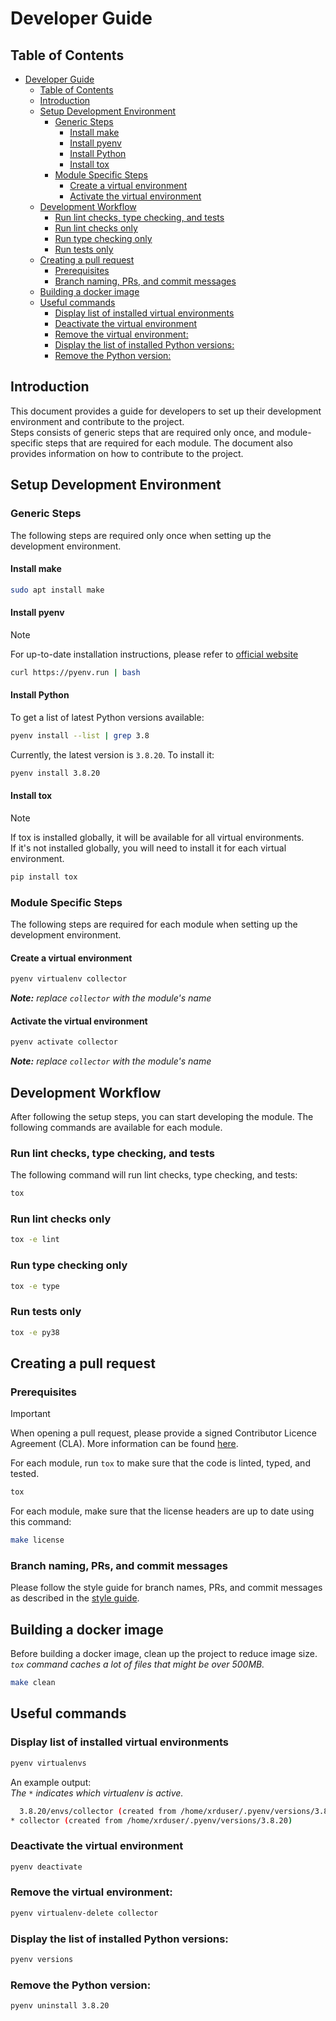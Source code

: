# Developer Guide

## Table of Contents

- [Developer Guide](#developer-guide)
  - [Table of Contents](#table-of-contents)
  - [Introduction](#introduction)
  - [Setup Development Environment](#setup-development-environment)
    - [Generic Steps](#generic-steps)
      - [Install make](#install-make)
      - [Install pyenv](#install-pyenv)
      - [Install Python](#install-python)
      - [Install tox](#install-tox)
    - [Module Specific Steps](#module-specific-steps)
      - [Create a virtual environment](#create-a-virtual-environment)
      - [Activate the virtual environment](#activate-the-virtual-environment)
  - [Development Workflow](#development-workflow)
    - [Run lint checks, type checking, and tests](#run-lint-checks-type-checking-and-tests)
    - [Run lint checks only](#run-lint-checks-only)
    - [Run type checking only](#run-type-checking-only)
    - [Run tests only](#run-tests-only)
  - [Creating a pull request](#creating-a-pull-request)
    - [Prerequisites](#prerequisites)
    - [Branch naming, PRs, and commit messages](#branch-naming-prs-and-commit-messages)
  - [Building a docker image](#building-a-docker-image)
  - [Useful commands](#useful-commands)
    - [Display list of installed virtual environments](#display-list-of-installed-virtual-environments)
    - [Deactivate the virtual environment](#deactivate-the-virtual-environment)
    - [Remove the virtual environment:](#remove-the-virtual-environment)
    - [Display the list of installed Python versions:](#display-the-list-of-installed-python-versions)
    - [Remove the Python version:](#remove-the-python-version)

## Introduction

This document provides a guide for developers to set up their development environment and contribute to the project.  
Steps consists of generic steps that are required only once, 
and module-specific steps that are required for each module.
The document also provides information on how to contribute to the project.

## Setup Development Environment

### Generic Steps

The following steps are required only once when setting up the development environment.

#### Install make

```bash
sudo apt install make
```

#### Install pyenv

> [!NOTE]
> For up-to-date installation instructions, please refer to [official website](https://github.com/pyenv/pyenv-installer)

```bash
curl https://pyenv.run | bash
```

#### Install Python

To get a list of latest Python versions available:
```bash
pyenv install --list | grep 3.8
```

Currently, the latest version is `3.8.20`. To install it:

```bash
pyenv install 3.8.20
```

#### Install tox

> [!NOTE]
> If tox is installed globally, it will be available for all virtual environments.  
> If it's not installed globally, you will need to install it for each virtual environment.

```bash
pip install tox
```

### Module Specific Steps

The following steps are required for each module when setting up the development environment.

#### Create a virtual environment

```bash
pyenv virtualenv collector
```

_**Note:** replace `collector` with the module's name_

#### Activate the virtual environment

```bash
pyenv activate collector
```

_**Note:** replace `collector` with the module's name_

## Development Workflow

After following the setup steps, you can start developing the module.
The following commands are available for each module.

### Run lint checks, type checking, and tests

The following command will run lint checks, type checking, and tests:

```bash
tox
```

### Run lint checks only

```bash
tox -e lint
```

### Run type checking only

```bash
tox -e type
```

### Run tests only

```bash
tox -e py38
```

## Creating a pull request

### Prerequisites

> [!IMPORTANT]
> When opening a pull request, please provide a signed Contributor Licence Agreement (CLA). More information can be found
> [here](https://github.com/nordic-institute/X-Road/blob/develop/CONTRIBUTING.md#legal-notice).

For each module, run `tox` to make sure that the code is linted, typed, and tested.

```bash
tox
```

For each module, make sure that the license headers are up to date using this command:

```bash
make license
```

### Branch naming, PRs, and commit messages

Please follow the style guide for branch names, PRs, and commit messages 
as described in the [style guide](https://github.com/nordic-institute/X-Road/blob/develop/CONTRIBUTING.md#styleguides).

## Building a docker image

Before building a docker image, clean up the project to reduce image size.  
_`tox` command caches a lot of files that might be over 500MB._

```bash
make clean
```

## Useful commands

### Display list of installed virtual environments

```bash
pyenv virtualenvs
```

An example output:  
_The `*` indicates which virtualenv is active._

```bash
  3.8.20/envs/collector (created from /home/xrduser/.pyenv/versions/3.8.20)
* collector (created from /home/xrduser/.pyenv/versions/3.8.20)
```

### Deactivate the virtual environment

```bash
pyenv deactivate
```

### Remove the virtual environment:

```bash
pyenv virtualenv-delete collector
```

### Display the list of installed Python versions:

```bash
pyenv versions
```

### Remove the Python version:

```bash
pyenv uninstall 3.8.20
```
